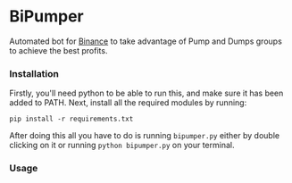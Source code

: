 # BiPumper
 Automated bot for [Binance](https://www.binance.com/) to take advantage of Pump and Dumps groups to achieve the best profits.

### Installation

Firstly, you'll need python to be able to run this, and make sure it has been added to PATH.
Next, install all the required modules by running:
```
pip install -r requirements.txt
````

After doing this all you have to do is running `bipumper.py` either by double clicking on it or running `python bipumper.py` on your terminal.

### Usage

